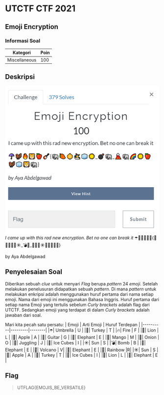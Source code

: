 # UTCTF CTF 2021
## Emoji Encryption
### Informasi Soal

| Kategori | Poin |
|----------|------|
| Miscellaneous | 100 |

## Deskripsi
![image](https://raw.githubusercontent.com/Herwindams24/writeup/main/UTCTF/Miscellaneous/Emoji%20Encryption/Screenshot/EmojiEncryption.png?token=AN2LJXP4FLOBCLPEDQYUDCDAKCXFU)\
*I came up with this rad new encryption. Bet no one can break it*
☂️🦃🔥🦁🍎🎸{🐘🥭🧅🤹🧊☀️_💣🐘_🌋🐘🌈☀️🍎🦃🧊🦁🐘}

by Aya Abdelgawad

## Penyelesaian Soal
Diberikan sebuah *clue* untuk menyari *Flag* berupa *pattern* 24 *emoji*.
Setelah melakukan penelusuran didapatkan sebuah *pattern*. Di mana *pattern* untuk melakukan enkripsi adalah menggunakan huruf pertama dari nama setiap emoji.
Nama dari emoji ini menggunakan Bahasa Inggris. Huruf pertama dari setiap nama Emoji yang tertulis sebelum *Curly brackets* adalah flag dari UTCTF. 
Sedangkan emoji yang terdapat di dalam *Curly brackets* adalah jawaban dari soal.

Mari kita pecah satu persatu:
| Emoji | Arti Emoji | Huruf Terdepan |
|----------|---------|--------|
|☂️| Umbrella | U |
|🦃| Turkey | T |
|🔥| Fire | F |
|🦁| Lion | L |
|🍎| Apple | A |
|🎸| Guitar | G |
|🐘| Elephant | E |
|🥭| Mango | M |
|🧅| Onion | O |
|🤹| Juggling | J |
|🧊| Ice Cubes | I |
|☀️| Sun | S |
|💣| Bomb | B |
|🐘| Elephant | E |
|🌋| Volcano | V|
|🐘| Elephant | E |
|🌈| Rainbow |R|
|☀️| Sun | S |
|🍎| Apple | A |
|🦃| Turkey | T |
|🧊| Ice Cubes | I |
|🦁| Lion | L |
|🐘| Elephant | E |

## Flag

> UTFLAG{EMOJIS_BE_VERSATILE}

